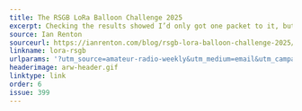 ```yaml
---
title: The RSGB LoRa Balloon Challenge 2025
excerpt: Checking the results showed I’d only got one packet to it, but one was enough!
source: Ian Renton
sourceurl: https://ianrenton.com/blog/rsgb-lora-balloon-challenge-2025/
linkname: lora-rsgb
urlparams: '?utm_source=amateur-radio-weekly&utm_medium=email&utm_campaign=newsletter'
headerimage: arw-header.gif
linktype: link
order: 6
issue: 399
---
```

